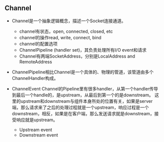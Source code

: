 ## Channel
* Channel是一个抽象逻辑概念，描述一个Socket连接通道。
    + channel有状态，open, connected, closed, etc
    + channel的操作read, write, connect, bind
    + channel的配置选项
    + ChannelPipeline (handler set)，其负责处理所有I/O event和请求
    + Channel有两端SocketAddress，分别是LocalAddress and RemoteAddress
* ChannelPipeline相比Channel是一个具体的、物理的管道，该管道由多个ChannelHandler构成。

* ChannelEvent
Channel的Pipeline里有很多handler，从第一个handler传导到最后一个handle的，是upstream，从最后到第一个的是downstream。
这里的upstream和downstream与组件本身所处的位置有关，如果是server端，那么请求来了之后的处理过程就是一个upstream，响应过程是一个downstream，相反，如果是在客户端，那么发送请求就是downstream，接受响应就是upstream。
    + Upstream event
    + Downstream event
